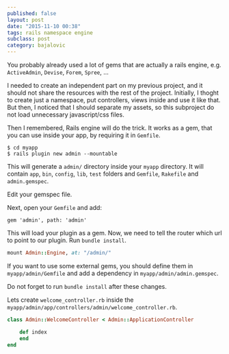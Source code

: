 ```yaml
---
published: false
layout: post
date: "2015-11-10 00:38"
tags: rails namespace engine
subclass: post
category: bajalovic
---
```


You probably already used a lot of gems that are actually a rails engine, e.g. `ActiveAdmin`, `Devise`, `Forem`, `Spree`, ...

I needed to create an independent part on my previous project, and it should not share the resources with the rest of the project. Initially, I thoght to create just a namespace, put controllers, views inside and use it like that. But then, I noticed that I should separate my assets, so this subproject do not load unnecessary javascript/css files. 

Then I remembered, Rails engine will do the trick. It works as a gem, that you can use inside your app, by requiring it in `Gemfile`.

~~~shell
$ cd myapp
$ rails plugin new admin --mountable
~~~

This will generate a `admin/` directory inside your `myapp` directory. It will contain `app`, `bin`, `config`, `lib`, `test` folders and `Gemfile`, `Rakefile` and `admin.gemspec`.

Edit your gemspec file.

Next, open your `Gemfile` and add:

~~~
gem 'admin', path: 'admin'
~~~

This will load your plugin as a gem. Now, we need to tell the router which url to point to our plugin. Run `bundle install`.

~~~ruby
mount Admin::Engine, at: "/admin/"
~~~

If you want to use some external gems, you should define them in `myapp/admin/Gemfile` and add a dependency in `myapp/admin/admin.gemspec`.

Do not forget to run `bundle install` after these changes.

Lets create `welcome_controller.rb` inside the `myapp/admin/app/controllers/admin/welcome_controller.rb`. 

~~~ruby
class Admin::WelcomeController < Admin::ApplicationController

	def index
    end
end
~~~

